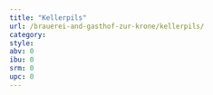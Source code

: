 ```yaml
---
title: "Kellerpils"
url: /brauerei-and-gasthof-zur-krone/kellerpils/
category: 
style: 
abv: 0
ibu: 0
srm: 0
upc: 0
---
```


